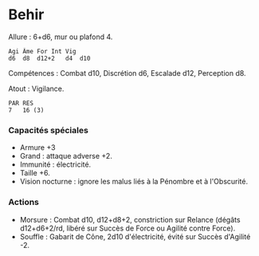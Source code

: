 # Behir

Allure : 6+d6, mur ou plafond 4.

    Agi Âme For	Int	Vig
    d6  d8	d12+2	d4	d10

Compétences : Combat d10, Discrétion d6, Escalade d12, Perception d8.

Atout : Vigilance.

	PAR	RES
	7	16 (3)

### Capacités spéciales
- Armure +3
- Grand : attaque adverse +2.
- Immunité : électricité.
- Taille +6.
- Vision nocturne : ignore les malus liés à la Pénombre et à l'Obscurité.

### Actions
- Morsure : Combat d10, d12+d8+2, constriction sur Relance (dégâts d12+d6+2/rd, libéré sur Succès de Force ou Agilité contre Force).
- Souffle : Gabarit de Cône, 2d10 d'électricité, évité sur Succès d'Agilité -2.
